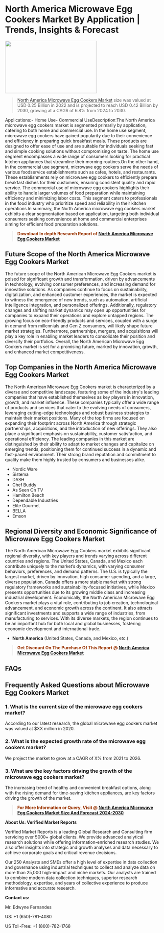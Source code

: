 <p><h1>North America Microwave Egg Cookers Market By Application | Trends, Insights & Forecast</h1><p><img class="aligncenter size-medium wp-image-105565" src="https://ffe5etoiles.com/wp-content/uploads/2025/01/MST7-300x171.png" alt="" width="300" height="171" /></p><blockquote><p><a href="https://www.verifiedmarketreports.com/download-sample/?rid=421094&utm_source=Github-NA&utm_medium=362" target="_blank">North America Microwave Egg Cookers Market</a> size was valued at USD 0.25 Billion in 2022 and is projected to reach USD 0.42 Billion by 2030, growing at a CAGR of 6.8% from 2024 to 2030.</p></blockquote>Applications:- Home Use- Commercial UseDescription:The North America microwave egg cookers market is segmented primarily by application, catering to both home and commercial use. In the home use segment, microwave egg cookers have gained popularity due to their convenience and efficiency in preparing quick breakfast meals. These products are designed to offer ease of use and are suitable for individuals seeking fast and simple cooking solutions without compromising on taste. The home use segment encompasses a wide range of consumers looking for practical kitchen appliances that streamline their morning routines.On the other hand, in the commercial use segment, microwave egg cookers serve the needs of various foodservice establishments such as cafes, hotels, and restaurants. These establishments rely on microwave egg cookers to efficiently prepare breakfast dishes for their customers, ensuring consistent quality and rapid service. The commercial use of microwave egg cookers highlights their ability to handle larger volumes of food preparation while maintaining efficiency and minimizing labor costs. This segment caters to professionals in the food industry who prioritize speed and reliability in their kitchen operations.In summary, the North America microwave egg cookers market exhibits a clear segmentation based on application, targeting both individual consumers seeking convenience at home and commercial enterprises aiming for efficient food preparation solutions.</p><blockquote><p><span style="color: #993300;"><strong>Download In depth Research Report of <a href="https://www.verifiedmarketreports.com/download-sample/?rid=421094&utm_source=Github-NA&utm_medium=362">North America Microwave Egg Cookers Market</a></strong></span></p></blockquote><h2>Future Scope of the North America Microwave Egg Cookers Market</h2><p>The future scope of the North American Microwave Egg Cookers market is poised for significant growth and transformation, driven by advancements in technology, evolving consumer preferences, and increasing demand for innovative solutions. As companies continue to focus on sustainability, digitalization, and enhanced customer experiences, the market is expected to witness the emergence of new trends, such as automation, artificial intelligence integration, and personalized offerings. Additionally, regulatory changes and shifting market dynamics may open up opportunities for companies to expand their operations and explore untapped regions. The growing focus on eco-friendly products and services, coupled with a surge in demand from millennials and Gen Z consumers, will likely shape future market strategies. Furthermore, partnerships, mergers, and acquisitions will play a key role in enabling market leaders to consolidate their position and diversify their portfolios. Overall, the North American Microwave Egg Cookers market is set for a promising future, marked by innovation, growth, and enhanced market competitiveness.</p><h2>Top Companies in the North America Microwave Egg Cookers Market</h2><p>The North American Microwave Egg Cookers market is characterized by a diverse and competitive landscape, featuring some of the industry's leading companies that have established themselves as key players in innovation, growth, and market influence. These companies typically offer a wide range of products and services that cater to the evolving needs of consumers, leveraging cutting-edge technologies and robust business strategies to maintain their market positions. Many of the top firms are focused on expanding their footprint across North America through strategic partnerships, acquisitions, and the introduction of new offerings. They also place a significant emphasis on sustainability, customer satisfaction, and operational efficiency. The leading companies in this market are distinguished by their ability to adapt to market changes and capitalize on emerging trends, positioning them for continued success in a dynamic and fast-paced environment. Their strong brand reputation and commitment to quality make them highly trusted by consumers and businesses alike.</p><p><ul><li>Nordic Ware </li><li> Sistema </li><li> DASH </li><li> Chef Buddy </li><li> As Seen On TV </li><li> Hamilton Beach </li><li> Dependable Industries </li><li> Elite Gourmet </li><li> BELLA </li><li> Emson</li></ul></p><h2>Regional Diversity and Economic Significance of Microwave Egg Cookers Market</h2><p>The North American Microwave Egg Cookers market exhibits significant regional diversity, with key players and trends varying across different countries and regions. The United States, Canada, and Mexico each contribute uniquely to the market’s dynamics, with varying consumer behaviors, preferences, and demand patterns. The U.S. is typically the largest market, driven by innovation, high consumer spending, and a large, diverse population. Canada offers a more stable market with strong regulatory frameworks and sustainability-focused initiatives, while Mexico presents opportunities due to its growing middle class and increasing industrial development. Economically, the North American Microwave Egg Cookers market plays a vital role, contributing to job creation, technological advancement, and economic growth across the continent. It also attracts significant investments and supports a wide range of industries, from manufacturing to services. With its diverse markets, the region continues to be an important hub for both local and global businesses, fostering economic development and international trade.</p><ul> <li><strong>North America</strong> (United States, Canada, and Mexico, etc.)</li></ul><blockquote><p><span style="color: #993300;"><strong>Get Discount On The Purchase Of This Report @ <a href="https://www.verifiedmarketreports.com/ask-for-discount/?rid=421094&utm_source=Github-NA&utm_medium=362">North America Microwave Egg Cookers Market</a></strong></span></p></blockquote><h2>FAQs</h2><p><h2>Frequently Asked Questions about Microwave Egg Cookers Market</h1><h3>1. What is the current size of the microwave egg cookers market?</div><div></h3><p>According to our latest research, the global microwave egg cookers market was valued at $XX million in 2020.</p><h3>2. What is the expected growth rate of the microwave egg cookers market?</div><div></h3><p>We project the market to grow at a CAGR of X% from 2021 to 2026.</p><h3>3. What are the key factors driving the growth of the microwave egg cookers market?</div><div></h3><p>The increasing trend of healthy and convenient breakfast options, along with the rising demand for time-saving kitchen appliances, are key factors driving the growth of the market.</p><!-- continue with more FAQs and answers --></body></html></p><blockquote><p><span style="color: #993300;"><strong>For More Information or Query, Visit @ <a href="https://www.verifiedmarketreports.com/product/microwave-egg-cookers-market/">North America Microwave Egg Cookers Market Size And Forecast 2024-2030</a></strong></span></p></blockquote><p><strong>About Us: Verified Market Reports</strong></p><p>Verified Market Reports is a leading Global Research and Consulting firm servicing over 5000+ global clients. We provide advanced analytical research solutions while offering information-enriched research studies. We also offer insights into strategic and growth analyses and data necessary to achieve corporate goals and critical revenue decisions.</p><p>Our 250 Analysts and SMEs offer a high level of expertise in data collection and governance using industrial techniques to collect and analyze data on more than 25,000 high-impact and niche markets. Our analysts are trained to combine modern data collection techniques, superior research methodology, expertise, and years of collective experience to produce informative and accurate research.</p><p><strong>Contact us:</strong></p><p>Mr. Edwyne Fernandes</p><p>US: +1 (650)-781-4080</p><p>US Toll-Free: +1 (800)-782-1768</p>
